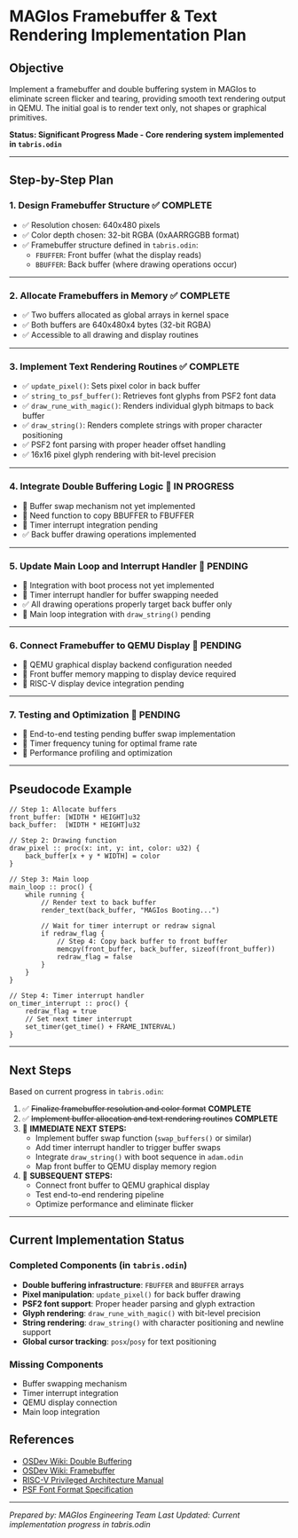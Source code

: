 # MAGIos Framebuffer & Text Rendering Implementation Plan

## Objective

Implement a framebuffer and double buffering system in MAGIos to eliminate screen flicker and tearing, providing smooth text rendering output in QEMU. The initial goal is to render text only, not shapes or graphical primitives.

**Status: Significant Progress Made - Core rendering system implemented in `tabris.odin`**

---

## Step-by-Step Plan

### 1. **Design Framebuffer Structure** ✅ **COMPLETE**

- ✅ Resolution chosen: 640x480 pixels
- ✅ Color depth chosen: 32-bit RGBA (0xAARRGGBB format)
- ✅ Framebuffer structure defined in `tabris.odin`:
  - `FBUFFER`: Front buffer (what the display reads)
  - `BBUFFER`: Back buffer (where drawing operations occur)

---

### 2. **Allocate Framebuffers in Memory** ✅ **COMPLETE**

- ✅ Two buffers allocated as global arrays in kernel space
- ✅ Both buffers are 640x480x4 bytes (32-bit RGBA)
- ✅ Accessible to all drawing and display routines

---

### 3. **Implement Text Rendering Routines** ✅ **COMPLETE**

- ✅ `update_pixel()`: Sets pixel color in back buffer
- ✅ `string_to_psf_buffer()`: Retrieves font glyphs from PSF2 font data
- ✅ `draw_rune_with_magic()`: Renders individual glyph bitmaps to back buffer
- ✅ `draw_string()`: Renders complete strings with proper character positioning
- ✅ PSF2 font parsing with proper header offset handling
- ✅ 16x16 pixel glyph rendering with bit-level precision

---

### 4. **Integrate Double Buffering Logic** 🚧 **IN PROGRESS**

- 🚧 Buffer swap mechanism not yet implemented
- 🚧 Need function to copy BBUFFER to FBUFFER
- 🚧 Timer interrupt integration pending
- ✅ Back buffer drawing operations implemented

---

### 5. **Update Main Loop and Interrupt Handler** 🚧 **PENDING**

- 🚧 Integration with boot process not yet implemented
- 🚧 Timer interrupt handler for buffer swapping needed
- ✅ All drawing operations properly target back buffer only
- 🚧 Main loop integration with `draw_string()` pending

---

### 6. **Connect Framebuffer to QEMU Display** 🚧 **PENDING**

- 🚧 QEMU graphical display backend configuration needed
- 🚧 Front buffer memory mapping to display device required
- 🚧 RISC-V display device integration pending

---

### 7. **Testing and Optimization** 🚧 **PENDING**

- 🚧 End-to-end testing pending buffer swap implementation
- 🚧 Timer frequency tuning for optimal frame rate
- 🚧 Performance profiling and optimization

---

## Pseudocode Example

```odin
// Step 1: Allocate buffers
front_buffer: [WIDTH * HEIGHT]u32
back_buffer:  [WIDTH * HEIGHT]u32

// Step 2: Drawing function
draw_pixel :: proc(x: int, y: int, color: u32) {
    back_buffer[x + y * WIDTH] = color
}

// Step 3: Main loop
main_loop :: proc() {
    while running {
        // Render text to back buffer
        render_text(back_buffer, "MAGIos Booting...")

        // Wait for timer interrupt or redraw signal
        if redraw_flag {
            // Step 4: Copy back buffer to front buffer
            memcpy(front_buffer, back_buffer, sizeof(front_buffer))
            redraw_flag = false
        }
    }
}

// Step 4: Timer interrupt handler
on_timer_interrupt :: proc() {
    redraw_flag = true
    // Set next timer interrupt
    set_timer(get_time() + FRAME_INTERVAL)
}
```

---

## Next Steps

Based on current progress in `tabris.odin`:

1. ✅ ~~Finalize framebuffer resolution and color format~~ **COMPLETE**
2. ✅ ~~Implement buffer allocation and text rendering routines~~ **COMPLETE**
3. 🚧 **IMMEDIATE NEXT STEPS:**
   - Implement buffer swap function (`swap_buffers()` or similar)
   - Add timer interrupt handler to trigger buffer swaps
   - Integrate `draw_string()` with boot sequence in `adam.odin`
   - Map front buffer to QEMU display memory region
4. 🚧 **SUBSEQUENT STEPS:**
   - Connect front buffer to QEMU graphical display
   - Test end-to-end rendering pipeline
   - Optimize performance and eliminate flicker

---

## Current Implementation Status

### Completed Components (in `tabris.odin`)

- **Double buffering infrastructure**: `FBUFFER` and `BBUFFER` arrays
- **Pixel manipulation**: `update_pixel()` for back buffer drawing
- **PSF2 font support**: Proper header parsing and glyph extraction
- **Glyph rendering**: `draw_rune_with_magic()` with bit-level precision
- **String rendering**: `draw_string()` with character positioning and newline support
- **Global cursor tracking**: `posx`/`posy` for text positioning

### Missing Components

- Buffer swapping mechanism
- Timer interrupt integration
- QEMU display connection
- Main loop integration

## References

- [OSDev Wiki: Double Buffering](https://wiki.osdev.org/Double_buffering)
- [OSDev Wiki: Framebuffer](https://wiki.osdev.org/Framebuffer)
- [RISC-V Privileged Architecture Manual](https://github.com/riscv/riscv-isa-manual/releases/latest/download/riscv-privileged.pdf)
- [PSF Font Format Specification](https://www.win.tue.nl/~aeb/linux/kbd/font-formats-1.html)

---

_Prepared by: MAGIos Engineering Team_
_Last Updated: Current implementation progress in tabris.odin_
